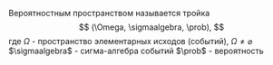Вероятностным пространством называется тройка
$$
(\Omega, \sigmaalgebra, \prob),
$$
где
$\Omega$ - пространство элементарных исходов (событий), $\Omega \ne \varnothing$
$\sigmaalgebra$ - сигма-алгебра событий
$\prob$ - вероятность